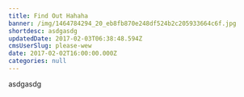 ```yaml
---
title: Find Out Hahaha
banner: /img/1464784294_20_eb8fb870e248df524b2c205933664c6f.jpg
shortdesc: asdgasdg
updatedDate: 2017-02-03T06:38:48.594Z
cmsUserSlug: please-wew
date: 2017-02-02T16:00:00.000Z
categories: null
---
```


asdgasdg